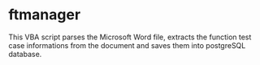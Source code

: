 # ftmanager

This VBA script parses the Microsoft Word file, 
extracts the function test case informations from the document 
and saves them into postgreSQL database.
